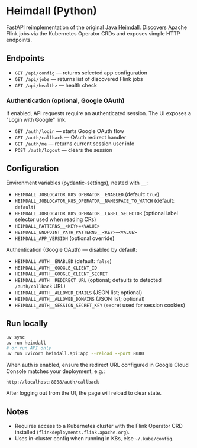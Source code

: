 # Heimdall (Python)

FastAPI reimplementation of the original Java [Heimdall](https://github.com/sap1ens/heimdall). Discovers Apache Flink jobs via the Kubernetes Operator CRDs and exposes simple HTTP endpoints.

## Endpoints

- `GET /api/config` — returns selected app configuration
- `GET /api/jobs` — returns list of discovered Flink jobs
- `GET /api/healthz` — health check

### Authentication (optional, Google OAuth)

If enabled, API requests require an authenticated session. The UI exposes a "Login with Google" link.

- `GET /auth/login` — starts Google OAuth flow
- `GET /auth/callback` — OAuth redirect handler
- `GET /auth/me` — returns current session user info
- `POST /auth/logout` — clears the session

## Configuration

Environment variables (pydantic-settings), nested with `__`:

- `HEIMDALL_JOBLOCATOR_K8S_OPERATOR__ENABLED` (default: `true`)
- `HEIMDALL_JOBLOCATOR_K8S_OPERATOR__NAMESPACE_TO_WATCH` (default: `default`)
- `HEIMDALL_JOBLOCATOR_K8S_OPERATOR__LABEL_SELECTOR` (optional label selector used when reading CRs)
- `HEIMDALL_PATTERNS__<KEY>=<VALUE>`
- `HEIMDALL_ENDPOINT_PATH_PATTERNS__<KEY>=<VALUE>`
- `HEIMDALL_APP_VERSION` (optional override)

Authentication (Google OAuth) — disabled by default:

- `HEIMDALL_AUTH__ENABLED` (default: `false`)
- `HEIMDALL_AUTH__GOOGLE_CLIENT_ID`
- `HEIMDALL_AUTH__GOOGLE_CLIENT_SECRET`
- `HEIMDALL_AUTH__REDIRECT_URL` (optional; defaults to detected `/auth/callback` URL)
- `HEIMDALL_AUTH__ALLOWED_EMAILS` (JSON list; optional)
- `HEIMDALL_AUTH__ALLOWED_DOMAINS` (JSON list; optional)
- `HEIMDALL_AUTH__SESSION_SECRET_KEY` (secret used for session cookies)

## Run locally

```bash
uv sync
uv run heimdall
# or run API only
uv run uvicorn heimdall.api:app --reload --port 8080
```

When auth is enabled, ensure the redirect URL configured in Google Cloud Console matches your deployment, e.g.:

```text
http://localhost:8088/auth/callback
```

After logging out from the UI, the page will reload to clear state.

## Notes

- Requires access to a Kubernetes cluster with the Flink Operator CRD installed (`flinkdeployments.flink.apache.org`).
- Uses in-cluster config when running in K8s, else `~/.kube/config`.
